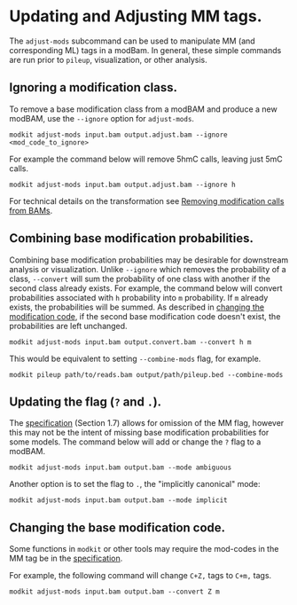 # Updating and Adjusting MM tags.

The `adjust-mods` subcommand can be used to manipulate MM (and corresponding ML) tags in a
modBam. In general, these simple commands are run prior to `pileup`, visualization, or
other analysis.


## Ignoring a modification class.

To remove a base modification class from a modBAM and produce a new modBAM, use the
`--ignore` option for `adjust-mods`.

```
modkit adjust-mods input.bam output.adjust.bam --ignore <mod_code_to_ignore>
```
For example the command below will remove 5hmC calls, leaving just 5mC calls.

```
modkit adjust-mods input.bam output.adjust.bam --ignore h
```
For technical details on the transformation see [Removing modification calls from
BAMs](./collapse.md#removing-dna-base-modification-probabilities).

## Combining base modification probabilities.

Combining base modification probabilities may be desirable for downstream analysis or
visualization. Unlike `--ignore` which removes the probability of a class, `--convert`
will sum the probability of one class with another if the second class already exists. For
example, the command below will convert probabilities associated with `h` probability into
`m` probability. If `m` already exists, the probabilities will be summed.  As described in
[changing the modification code](./intro_adjust.md#changing-the-base-modification-code),
if the second base modification code doesn't exist, the probabilities are left unchanged.

```
modkit adjust-mods input.bam output.convert.bam --convert h m
```

This would be equivalent to setting `--combine-mods` flag, for example.
```
modkit pileup path/to/reads.bam output/path/pileup.bed --combine-mods
```

## Updating the flag (`?` and `.`).
The [specification](https://samtools.github.io/hts-specs/SAMtags.pdf) (Section 1.7) allows
for omission of the MM flag, however this may not be the intent of missing base
modification probabilities for some models. The command below will add or change the `?` flag to a modBAM.

```
modkit adjust-mods input.bam output.bam --mode ambiguous
```

Another option is to set the flag to `.`, the "implicitly canonical" mode:

```
modkit adjust-mods input.bam output.bam --mode implicit
```

## Changing the base modification code.
Some functions in `modkit` or other tools may require the mod-codes in the MM tag be in
the [specification](https://samtools.github.io/hts-specs/SAMtags.pdf). 

For example, the following command will change `C+Z,` tags to `C+m,` tags.

```
modkit adjust-mods input.bam output.bam --convert Z m
```
